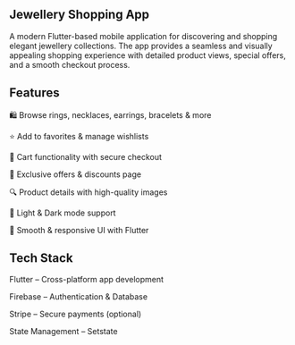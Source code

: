 ## Jewellery Shopping App

A modern Flutter-based mobile application for discovering and shopping elegant jewellery collections. The app provides a seamless and visually appealing shopping experience with detailed product views, special offers, and a smooth checkout process.

## Features

🛍️ Browse rings, necklaces, earrings, bracelets & more

⭐ Add to favorites & manage wishlists

🛒 Cart functionality with secure checkout

🎁 Exclusive offers & discounts page

🔍 Product details with high-quality images

🌙 Light & Dark mode support

📱 Smooth & responsive UI with Flutter

## Tech Stack

Flutter – Cross-platform app development

Firebase – Authentication & Database

Stripe – Secure payments (optional)

State Management – Setstate
